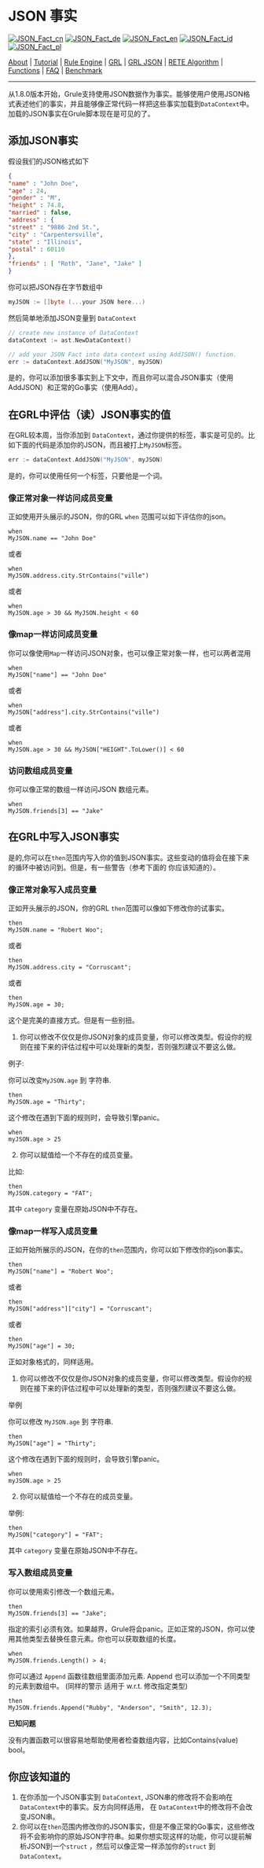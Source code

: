 # JSON 事实

[![JSON_Fact_cn](https://github.com/yammadev/flag-icons/blob/master/png/CN.png?raw=true)](../cn/JSON_Fact_cn.md)
[![JSON_Fact_de](https://github.com/yammadev/flag-icons/blob/master/png/DE.png?raw=true)](../de/JSON_Fact_de.md)
[![JSON_Fact_en](https://github.com/yammadev/flag-icons/blob/master/png/GB.png?raw=true)](../en/JSON_Fact_en.md)
[![JSON_Fact_id](https://github.com/yammadev/flag-icons/blob/master/png/ID.png?raw=true)](../id/JSON_Fact_id.md)
[![JSON_Fact_pl](https://github.com/yammadev/flag-icons/blob/master/png/PL.png?raw=true)](../pl/JSON_Fact_pl.md)

[About](About_cn.md) | [Tutorial](Tutorial_cn.md) | [Rule Engine](RuleEngine_cn.md) | [GRL](GRL_cn.md) | [GRL JSON](GRL_JSON_cn.md) | [RETE Algorithm](RETE_cn.md) | [Functions](Function_cn.md) | [FAQ](JSON_Fact_cn.md) | [Benchmark](Benchmarking_cn.md)

---

从1.8.0版本开始，Grule支持使用JSON数据作为事实。能够使用户使用JSON格式表述他们的事实，并且能够像正常代码一样把这些事实加载到`DataContext`中。加载的JSON事实在Grule脚本现在是可见的了。

## 添加JSON事实

假设我们的JSON格式如下

```json
{
"name" : "John Doe",
"age" : 24,
"gender" : "M",
"height" : 74.8,
"married" : false,
"address" : {
"street" : "9886 2nd St.",
"city" : "Carpentersville",
"state" : "Illinois",
"postal" : 60110
},
"friends" : [ "Roth", "Jane", "Jake" ]
}
```

你可以把JSON存在字节数组中

```go
myJSON := []byte (...your JSON here...)
```

然后简单地添加JSON变量到 `DataContext`

```go
// create new instance of DataContext
dataContext := ast.NewDataContext()

// add your JSON Fact into data context using AddJSON() function.
err := dataContext.AddJSON("MyJSON", myJSON)
```

是的，你可以添加很多事实到上下文中，而且你可以混合JSON事实（使用AddJSON）和正常的Go事实（使用Add）。

## 在GRL中评估（读）JSON事实的值

在GRL较本周，当你添加到 `DataContext`，通过你提供的标签，事实是可见的。比如下面的代码是添加你的JSON，而且被打上`MyJSON`标签。

```go
err := dataContext.AddJSON("MyJSON", myJSON)
```

是的，你可以使用任何一个标签，只要他是一个词。

### 像正常对象一样访问成员变量

正如使用开头展示的JSON，你的GRL `when` 范围可以如下评估你的json。

```text
when
MyJSON.name == "John Doe"
```

或者

```text
when
MyJSON.address.city.StrContains("ville")
```

或者

```text
when
MyJSON.age > 30 && MyJSON.height < 60
```

### 像map一样访问成员变量

你可以像使用`Map`一样访问JSON对象，也可以像正常对象一样，也可以两者混用

```text
when
MyJSON["name"] == "John Doe"
```

或者

```text
when
MyJSON["address"].city.StrContains("ville")
```

或者

```text
when
MyJSON.age > 30 && MyJSON["HEIGHT".ToLower()] < 60
```

### 访问数组成员变量

你可以像正常的数组一样访问JSON 数组元素。

```text
when
MyJSON.friends[3] == "Jake"
```

## 在GRL中写入JSON事实

是的,你可以在`then`范围内写入你的值到JSON事实。这些变动的值将会在接下来的循环中被访问到。但是，有一些警告（参考下面的 你应该知道的）。

### 像正常对象写入成员变量

正如开头展示的JSON，你的GRL `then`范围可以像如下修改你的试事实。

```text
then
MyJSON.name = "Robert Woo";
```

或者

```text
then
MyJSON.address.city = "Corruscant";
```

或者

```text
then
MyJSON.age = 30;
```

这个是完美的直接方式。但是有一些别扭。

1. 你可以修改不仅仅是你JSON对象的成员变量，你可以修改类型。假设你的规则在接下来的评估过程中可以处理新的类型，否则强烈建议不要这么做。

例子:

你可以改变`MyJSON.age` 到 字符串.

```text
then
MyJSON.age = "Thirty";
```

这个修改在遇到下面的规则时，会导致引擎panic。

```text
when
myJSON.age > 25
```

2. 你可以赋值给一个不存在的成员变量。

比如:

```text
then
MyJSON.category = "FAT";
```

其中  `category` 变量在原始JSON中不存在。

### 像map一样写入成员变量

正如开始所展示的JSON，在你的`then`范围内，你可以如下修改你的json事实。

```text
then
MyJSON["name"] = "Robert Woo";
```

或者

```text
then
MyJSON["address"]["city"] = "Corruscant";
```

或者

```text
then
MyJSON["age"] = 30;
```

正如对象格式的，同样适用。

1. 你可以修改不仅仅是你JSON对象的成员变量，你可以修改类型。假设你的规则在接下来的评估过程中可以处理新的类型，否则强烈建议不要这么做。

举例

你可以修改 `MyJSON.age` 到 字符串.

```text
then
MyJSON["age"] = "Thirty";
```

这个修改在遇到下面的规则时，会导致引擎panic。

```text
when
myJSON.age > 25
```

2. 你可以赋值给一个不存在的成员变量。

举例:

```text
then
MyJSON["category"] = "FAT";
```

其中  `category` 变量在原始JSON中不存在。

### 写入数组成员变量

你可以使用索引修改一个数组元素。

```text
then
MyJSON.friends[3] == "Jake";
```

指定的索引必须有效。如果越界，Grule将会panic。正如正常的JSON，你可以使用其他类型去替换任意元素。你也可以获取数组的长度。

```text
when
MyJSON.friends.Length() > 4;
```

你可以通过 `Append` 函数往数组里面添加元素.  Append 也可以添加一个不同类型的元素到数组中。 (同样的警示 适用于 w.r.t. 修改指定类型)

```text
then
MyJSON.friends.Append("Rubby", "Anderson", "Smith", 12.3);
```

**已知问题**

没有内置函数可以很容易地帮助使用者检查数组内容，比如Contains(value) bool。

## 你应该知道的

1. 在你添加一个JSON事实到 `DataContext`, JSON串的修改将不会影响在 `DataContext`中的事实。反方向同样适用， 在 `DataContext`中的修改将不会改变JSON串。
2. 你可以在`then`范围内修改你的JSON事实，但是不像正常的Go事实，这些修改将不会影响你的原始JSON字符串。如果你想实现这样的功能，你可以提前解析JSON到一个`struct` ，然后可以像正常一样添加你的`struct` 到`DataContext`。
